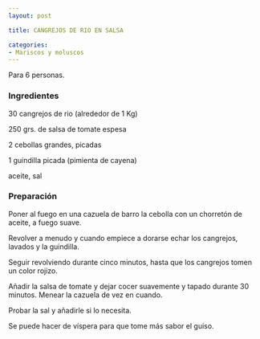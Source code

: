 ```yaml
---
layout: post

title: CANGREJOS DE RIO EN SALSA

categories:
- Mariscos y moluscos
---
```

Para 6 personas.

<h3>Ingredientes</h3>
30 cangrejos de rio (alrededor de 1 Kg)

250 grs. de salsa de tomate espesa

2 cebollas grandes, picadas

1 guindilla picada (pimienta de cayena)

aceite, sal

<h3>Preparación</h3>
Poner al fuego en una cazuela de barro la cebolla con un chorretón de aceite, a fuego suave.

Revolver a menudo y cuando empiece a dorarse echar los cangrejos, lavados y la guindilla.

Seguir revolviendo durante cinco minutos, hasta que los cangrejos tomen un color rojizo.

Añadir la salsa de tomate y dejar cocer suavemente y tapado durante 30 minutos. Menear la cazuela de vez en cuando.

Probar la sal y añadirle si lo necesita.

Se puede hacer de víspera para que tome más sabor el guiso.

